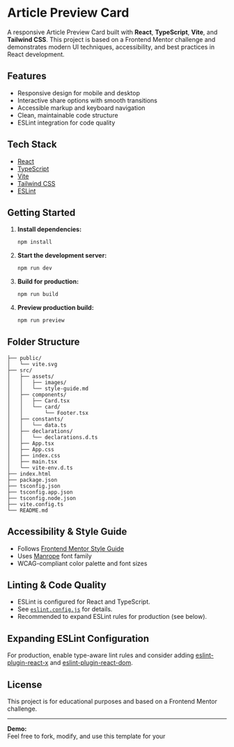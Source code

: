 # Article Preview Card

A responsive Article Preview Card built with **React**, **TypeScript**, **Vite**, and **Tailwind CSS**. This project is based on a Frontend Mentor challenge and demonstrates modern UI techniques, accessibility, and best practices in React development.

## Features

- Responsive design for mobile and desktop
- Interactive share options with smooth transitions
- Accessible markup and keyboard navigation
- Clean, maintainable code structure
- ESLint integration for code quality

## Tech Stack

- [React](https://react.dev/)
- [TypeScript](https://www.typescriptlang.org/)
- [Vite](https://vitejs.dev/)
- [Tailwind CSS](https://tailwindcss.com/)
- [ESLint](https://eslint.org/)

## Getting Started

1. **Install dependencies:**

   ```sh
   npm install
   ```

2. **Start the development server:**

   ```sh
   npm run dev
   ```

3. **Build for production:**

   ```sh
   npm run build
   ```

4. **Preview production build:**
   ```sh
   npm run preview
   ```

## Folder Structure

```
├── public/
│   └── vite.svg
├── src/
│   ├── assets/
│   │   ├── images/
│   │   └── style-guide.md
│   ├── components/
│   │   ├── Card.tsx
│   │   └── card/
│   │       └── Footer.tsx
│   ├── constants/
│   │   └── data.ts
│   ├── declarations/
│   │   └── declarations.d.ts
│   ├── App.tsx
│   ├── App.css
│   ├── index.css
│   ├── main.tsx
│   └── vite-env.d.ts
├── index.html
├── package.json
├── tsconfig.json
├── tsconfig.app.json
├── tsconfig.node.json
├── vite.config.ts
└── README.md
```

## Accessibility & Style Guide

- Follows [Frontend Mentor Style Guide](src/assets/style-guide.md)
- Uses [Manrope](https://fonts.google.com/specimen/Manrope) font family
- WCAG-compliant color palette and font sizes

## Linting & Code Quality

- ESLint is configured for React and TypeScript.
- See [`eslint.config.js`](eslint.config.js) for details.
- Recommended to expand ESLint rules for production (see below).

## Expanding ESLint Configuration

For production, enable type-aware lint rules and consider adding [eslint-plugin-react-x](https://github.com/Rel1cx/eslint-react/tree/main/packages/plugins/eslint-plugin-react-x) and [eslint-plugin-react-dom](https://github.com/Rel1cx/eslint-react/tree/main/packages/plugins/eslint-plugin-react-dom).

## License

This project is for educational purposes and based on a Frontend Mentor challenge.

---

**Demo:**  
Feel free to fork, modify, and use this template for your
